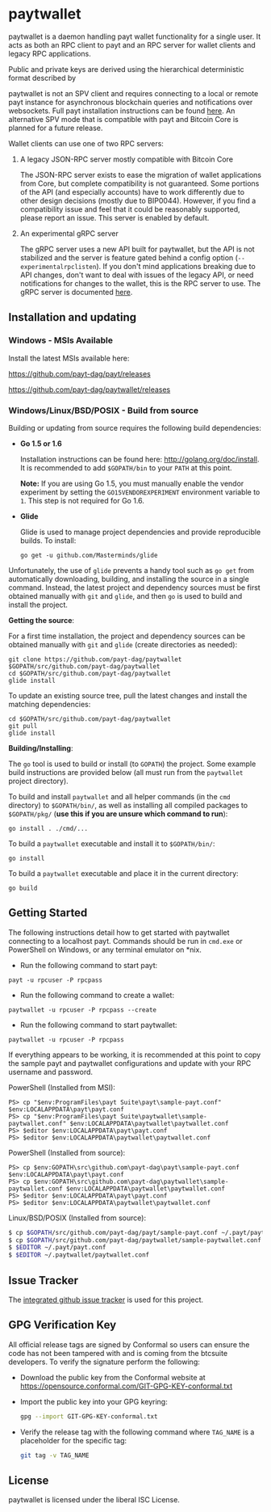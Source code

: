 paytwallet
=========

paytwallet is a daemon handling payt wallet functionality for a
single user.  It acts as both an RPC client to payt and an RPC server
for wallet clients and legacy RPC applications.

Public and private keys are derived using the hierarchical
deterministic format described by




paytwallet is not an SPV client and requires connecting to a local or
remote payt instance for asynchronous blockchain queries and
notifications over websockets.  Full payt installation instructions
can be found [here](https://github.com/payt-dag/payt).  An alternative
SPV mode that is compatible with payt and Bitcoin Core is planned for
a future release.

Wallet clients can use one of two RPC servers:

  1. A legacy JSON-RPC server mostly compatible with Bitcoin Core

     The JSON-RPC server exists to ease the migration of wallet applications
     from Core, but complete compatibility is not guaranteed.  Some portions of
     the API (and especially accounts) have to work differently due to other
     design decisions (mostly due to BIP0044).  However, if you find a
     compatibility issue and feel that it could be reasonably supported, please
     report an issue.  This server is enabled by default.

  2. An experimental gRPC server

     The gRPC server uses a new API built for paytwallet, but the API is not
     stabilized and the server is feature gated behind a config option
     (`--experimentalrpclisten`).  If you don't mind applications breaking due
     to API changes, don't want to deal with issues of the legacy API, or need
     notifications for changes to the wallet, this is the RPC server to use.
     The gRPC server is documented [here](./rpc/documentation/README.md).

## Installation and updating

### Windows - MSIs Available

Install the latest MSIs available here:

https://github.com/payt-dag/payt/releases

https://github.com/payt-dag/paytwallet/releases

### Windows/Linux/BSD/POSIX - Build from source

Building or updating from source requires the following build dependencies:

- **Go 1.5 or 1.6**

  Installation instructions can be found here: http://golang.org/doc/install.
  It is recommended to add `$GOPATH/bin` to your `PATH` at this point.

  **Note:** If you are using Go 1.5, you must manually enable the vendor
    experiment by setting the `GO15VENDOREXPERIMENT` environment variable to
    `1`.  This step is not required for Go 1.6.

- **Glide**

  Glide is used to manage project dependencies and provide reproducible builds.
  To install:

  `go get -u github.com/Masterminds/glide`

Unfortunately, the use of `glide` prevents a handy tool such as `go get` from
automatically downloading, building, and installing the source in a single
command.  Instead, the latest project and dependency sources must be first
obtained manually with `git` and `glide`, and then `go` is used to build and
install the project.

**Getting the source**:

For a first time installation, the project and dependency sources can be
obtained manually with `git` and `glide` (create directories as needed):

```
git clone https://github.com/payt-dag/paytwallet $GOPATH/src/github.com/payt-dag/paytwallet
cd $GOPATH/src/github.com/payt-dag/paytwallet
glide install
```

To update an existing source tree, pull the latest changes and install the
matching dependencies:

```
cd $GOPATH/src/github.com/payt-dag/paytwallet
git pull
glide install
```

**Building/Installing**:

The `go` tool is used to build or install (to `GOPATH`) the project.  Some
example build instructions are provided below (all must run from the `paytwallet`
project directory).

To build and install `paytwallet` and all helper commands (in the `cmd`
directory) to `$GOPATH/bin/`, as well as installing all compiled packages to
`$GOPATH/pkg/` (**use this if you are unsure which command to run**):

```
go install . ./cmd/...
```

To build a `paytwallet` executable and install it to `$GOPATH/bin/`:

```
go install
```

To build a `paytwallet` executable and place it in the current directory:

```
go build
```

## Getting Started

The following instructions detail how to get started with paytwallet connecting
to a localhost payt.  Commands should be run in `cmd.exe` or PowerShell on
Windows, or any terminal emulator on *nix.

- Run the following command to start payt:

```
payt -u rpcuser -P rpcpass
```

- Run the following command to create a wallet:

```
paytwallet -u rpcuser -P rpcpass --create
```

- Run the following command to start paytwallet:

```
paytwallet -u rpcuser -P rpcpass
```

If everything appears to be working, it is recommended at this point to
copy the sample payt and paytwallet configurations and update with your
RPC username and password.

PowerShell (Installed from MSI):
```
PS> cp "$env:ProgramFiles\payt Suite\payt\sample-payt.conf" $env:LOCALAPPDATA\payt\payt.conf
PS> cp "$env:ProgramFiles\payt Suite\paytwallet\sample-paytwallet.conf" $env:LOCALAPPDATA\paytwallet\paytwallet.conf
PS> $editor $env:LOCALAPPDATA\payt\payt.conf
PS> $editor $env:LOCALAPPDATA\paytwallet\paytwallet.conf
```

PowerShell (Installed from source):
```
PS> cp $env:GOPATH\src\github.com\payt-dag\payt\sample-payt.conf $env:LOCALAPPDATA\payt\payt.conf
PS> cp $env:GOPATH\src\github.com\payt-dag\paytwallet\sample-paytwallet.conf $env:LOCALAPPDATA\paytwallet\paytwallet.conf
PS> $editor $env:LOCALAPPDATA\payt\payt.conf
PS> $editor $env:LOCALAPPDATA\paytwallet\paytwallet.conf
```

Linux/BSD/POSIX (Installed from source):
```bash
$ cp $GOPATH/src/github.com/payt-dag/payt/sample-payt.conf ~/.payt/payt.conf
$ cp $GOPATH/src/github.com/payt-dag/paytwallet/sample-paytwallet.conf ~/.paytwallet/paytwallet.conf
$ $EDITOR ~/.payt/payt.conf
$ $EDITOR ~/.paytwallet/paytwallet.conf
```

## Issue Tracker

The [integrated github issue tracker](https://github.com/payt-dag/paytwallet/issues)
is used for this project.

## GPG Verification Key

All official release tags are signed by Conformal so users can ensure the code
has not been tampered with and is coming from the btcsuite developers.  To
verify the signature perform the following:

- Download the public key from the Conformal website at
  https://opensource.conformal.com/GIT-GPG-KEY-conformal.txt

- Import the public key into your GPG keyring:
  ```bash
  gpg --import GIT-GPG-KEY-conformal.txt
  ```

- Verify the release tag with the following command where `TAG_NAME` is a
  placeholder for the specific tag:
  ```bash
  git tag -v TAG_NAME
  ```

## License

paytwallet is licensed under the liberal ISC License.
